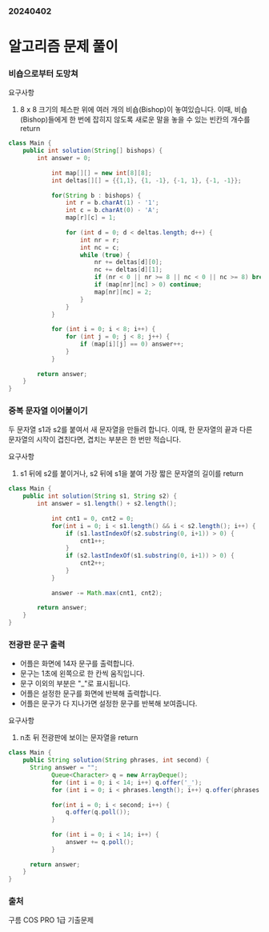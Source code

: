 ### 20240402
# 알고리즘 문제 풀이
### 비숍으로부터 도망쳐

요구사항
1. 8 x 8 크기의 체스판 위에 여러 개의 비숍(Bishop)이 놓여있습니다. 이때, 비숍(Bishop)들에게 한 번에 잡히지 않도록 새로운 말을 놓을 수 있는 빈칸의 개수를 return

```java
class Main {
    public int solution(String[] bishops) {
        int answer = 0;
			
			int map[][] = new int[8][8];
			int deltas[][] = {{1,1}, {1, -1}, {-1, 1}, {-1, -1}};
			
			for(String b : bishops) {
				int r = b.charAt(1) - '1';
				int c = b.charAt(0) - 'A';
				map[r][c] = 1;
				
				for (int d = 0; d < deltas.length; d++) {
					int nr = r;
					int nc = c;
					while (true) {
						nr += deltas[d][0];
						nc += deltas[d][1];
						if (nr < 0 || nr >= 8 || nc < 0 || nc >= 8) break;
						if (map[nr][nc] > 0) continue;
						map[nr][nc] = 2;
					}
				}
			}
			
			for (int i = 0; i < 8; i++) {
				for (int j = 0; j < 8; j++) {
					if (map[i][j] == 0) answer++;
				}
			}
			
        return answer;
    }
}
```


### 중복 문자열 이어붙이기
두 문자열 s1과 s2를 붙여서 새 문자열을 만들려 합니다. 이때, 한 문자열의 끝과 다른 문자열의 시작이 겹친다면, 겹치는 부분은 한 번만 적습니다.

요구사항
1. s1 뒤에 s2를 붙이거나, s2 뒤에 s1을 붙여 가장 짧은 문자열의 길이를 return

```java
class Main {
    public int solution(String s1, String s2) {
        int answer = s1.length() + s2.length();
			
			int cnt1 = 0, cnt2 = 0;
			for(int i = 0; i < s1.length() && i < s2.length(); i++) {
				if (s1.lastIndexOf(s2.substring(0, i+1)) > 0) {
					cnt1++;
				}
				if (s2.lastIndexOf(s1.substring(0, i+1)) > 0) {
					cnt2++;
				}
			}
			
			answer -= Math.max(cnt1, cnt2);
			
        return answer;
    }
}
```


### 전광판 문구 출력
* 어플은 화면에 14자 문구를 출력합니다.
* 문구는 1초에 왼쪽으로 한 칸씩 움직입니다.
* 문구 이외의 부분은 "_"로 표시됩니다.
* 어플은 설정한 문구를 화면에 반복해 출력합니다. 
* 어플은 문구가 다 지나가면 설정한 문구를 반복해 보여줍니다.

요구사항
1. n초 뒤 전광판에 보이는 문자열을 return

```java
class Main {
    public String solution(String phrases, int second) {
      String answer = "";
			Queue<Character> q = new ArrayDeque();
			for (int i = 0; i < 14; i++) q.offer('_');
			for (int i = 0; i < phrases.length(); i++) q.offer(phrases.charAt(i));
			
			for(int i = 0; i < second; i++) {
				q.offer(q.poll());
			}
			
			for (int i = 0; i < 14; i++) {
				answer += q.poll();
			}
			
      return answer;
    }
}
```

### 출처
구름 COS PRO 1급 기출문제
